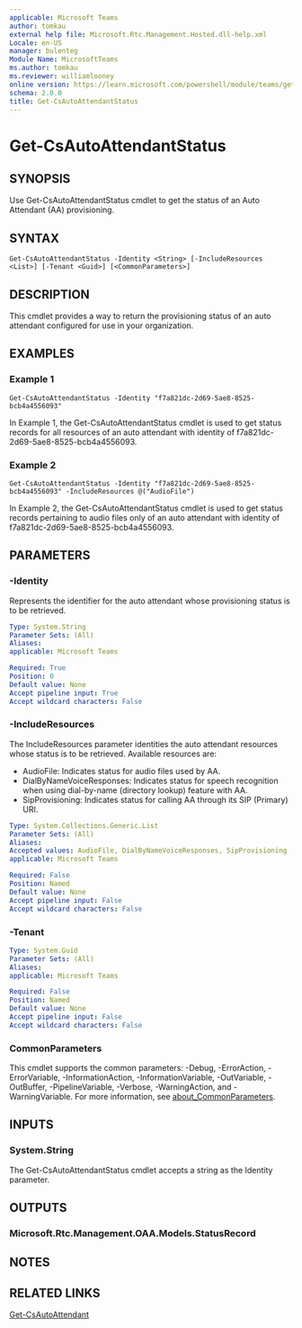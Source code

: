 ```yaml
---
applicable: Microsoft Teams
author: tomkau
external help file: Microsoft.Rtc.Management.Hosted.dll-help.xml
Locale: en-US
manager: bulenteg
Module Name: MicrosoftTeams
ms.author: tomkau
ms.reviewer: williamlooney
online version: https://learn.microsoft.com/powershell/module/teams/get-csautoattendantstatus
schema: 2.0.0
title: Get-CsAutoAttendantStatus
---
```


# Get-CsAutoAttendantStatus

## SYNOPSIS
Use Get-CsAutoAttendantStatus cmdlet to get the status of an Auto Attendant (AA) provisioning.

## SYNTAX

```
Get-CsAutoAttendantStatus -Identity <String> [-IncludeResources <List>] [-Tenant <Guid>] [<CommonParameters>]
```

## DESCRIPTION
This cmdlet provides a way to return the provisioning status of an auto attendant configured for use in your organization.

## EXAMPLES

### Example 1
```
Get-CsAutoAttendantStatus -Identity "f7a821dc-2d69-5ae8-8525-bcb4a4556093"
```

In Example 1, the Get-CsAutoAttendantStatus cmdlet is used to get status records for all resources of an auto attendant with identity of f7a821dc-2d69-5ae8-8525-bcb4a4556093.

### Example 2
```
Get-CsAutoAttendantStatus -Identity "f7a821dc-2d69-5ae8-8525-bcb4a4556093" -IncludeResources @("AudioFile")
```

In Example 2, the Get-CsAutoAttendantStatus cmdlet is used to get status records pertaining to audio files only of an auto attendant with identity of f7a821dc-2d69-5ae8-8525-bcb4a4556093.

## PARAMETERS

### -Identity
Represents the identifier for the auto attendant whose provisioning status is to be retrieved.

```yaml
Type: System.String
Parameter Sets: (All)
Aliases:
applicable: Microsoft Teams

Required: True
Position: 0
Default value: None
Accept pipeline input: True
Accept wildcard characters: False
```

### -IncludeResources
The IncludeResources parameter identities the auto attendant resources whose status is to be retrieved. Available resources are:
- AudioFile: Indicates status for audio files used by AA.
- DialByNameVoiceResponses: Indicates status for speech recognition when using dial-by-name (directory lookup) feature with AA.
- SipProvisioning: Indicates status for calling AA through its SIP (Primary) URI.

```yaml
Type: System.Collections.Generic.List
Parameter Sets: (All)
Aliases:
Accepted values: AudioFile, DialByNameVoiceResponses, SipProvisioning
applicable: Microsoft Teams

Required: False
Position: Named
Default value: None
Accept pipeline input: False
Accept wildcard characters: False
```

### -Tenant

```yaml
Type: System.Guid
Parameter Sets: (All)
Aliases:
applicable: Microsoft Teams

Required: False
Position: Named
Default value: None
Accept pipeline input: False
Accept wildcard characters: False
```

### CommonParameters
This cmdlet supports the common parameters: -Debug, -ErrorAction, -ErrorVariable, -InformationAction, -InformationVariable, -OutVariable, -OutBuffer, -PipelineVariable, -Verbose, -WarningAction, and -WarningVariable. For more information, see [about_CommonParameters](https://go.microsoft.com/fwlink/?LinkID=113216).

## INPUTS

### System.String
The Get-CsAutoAttendantStatus cmdlet accepts a string as the Identity parameter.

## OUTPUTS

### Microsoft.Rtc.Management.OAA.Models.StatusRecord

## NOTES

## RELATED LINKS

[Get-CsAutoAttendant](https://learn.microsoft.com/powershell/module/teams/get-csautoattendant)
